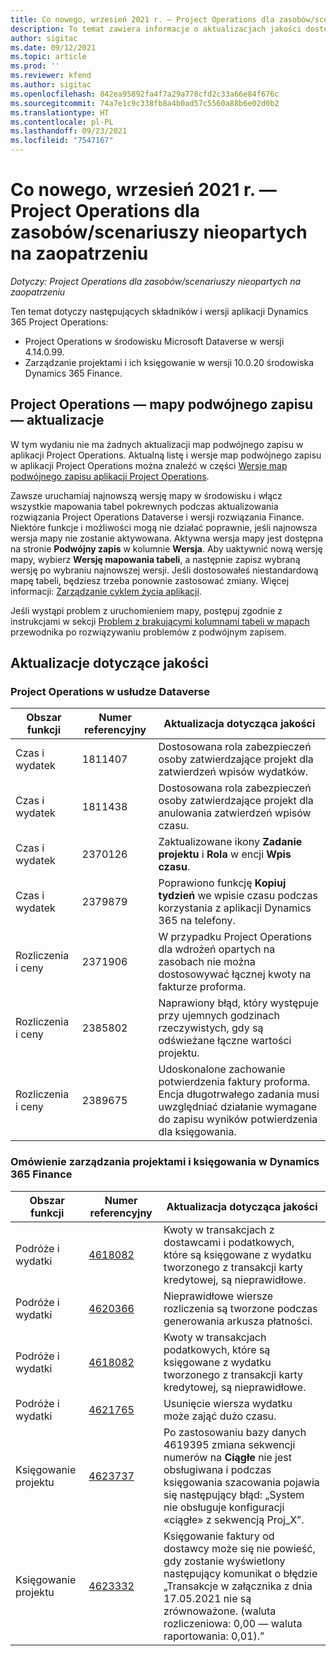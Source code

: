 ```yaml
---
title: Co nowego, wrzesień 2021 r. — Project Operations dla zasobów/scenariuszy nieopartych na zaopatrzeniu
description: To temat zawiera informacje o aktualizacjach jakości dostępnych w wydaniu Project Operations we wrześniu 2021 r. dla scenariuszy opartych na zasobach/nieopartych na zaopatrzeniu.
author: sigitac
ms.date: 09/12/2021
ms.topic: article
ms.prod: ''
ms.reviewer: kfend
ms.author: sigitac
ms.openlocfilehash: 842ea95892fa4f7a29a778cfd2c33a66e84f676c
ms.sourcegitcommit: 74a7e1c9c338fb8a4b0ad57c5560a88b6e02d0b2
ms.translationtype: HT
ms.contentlocale: pl-PL
ms.lasthandoff: 09/23/2021
ms.locfileid: "7547167"
---
```

# <a name="whats-new-september-2021---project-operations-for-resourcenon-stocked-based-scenarios"></a>Co nowego, wrzesień 2021 r. — Project Operations dla zasobów/scenariuszy nieopartych na zaopatrzeniu

*Dotyczy: Project Operations dla zasobów/scenariuszy nieopartych na zaopatrzeniu*

Ten temat dotyczy następujących składników i wersji aplikacji Dynamics 365 Project Operations:

   - Project Operations w środowisku Microsoft Dataverse w wersji 4.14.0.99.
   - Zarządzanie projektami i ich księgowanie w wersji 10.0.20 środowiska Dynamics 365 Finance.

## <a name="project-operations-dual-write-maps-updates"></a>Project Operations — mapy podwójnego zapisu — aktualizacje

W tym wydaniu nie ma żadnych aktualizacji map podwójnego zapisu w aplikacji Project Operations. Aktualną listę i wersje map podwójnego zapisu w aplikacji Project Operations można znaleźć w części [Wersje map podwójnego zapisu aplikacji Project Operations](../environment/resource-dual-write-maps.md).

Zawsze uruchamiaj najnowszą wersję mapy w środowisku i włącz wszystkie mapowania tabel pokrewnych podczas aktualizowania rozwiązania Project Operations Dataverse i wersji rozwiązania Finance. Niektóre funkcje i możliwości mogą nie działać poprawnie, jeśli najnowsza wersja mapy nie zostanie aktywowana. Aktywna wersja mapy jest dostępna na stronie **Podwójny zapis** w kolumnie **Wersja**. Aby uaktywnić nową wersję mapy, wybierz **Wersję mapowania tabeli**, a następnie zapisz wybraną wersję po wybraniu najnowszej wersji. Jeśli dostosowałeś niestandardową mapę tabeli, będziesz trzeba ponownie zastosować zmiany. Więcej informacji: [Zarządzanie cyklem życia aplikacji](/dynamics365/fin-ops-core/dev-itpro/data-entities/dual-write/app-lifecycle-management).

Jeśli wystąpi problem z uruchomieniem mapy, postępuj zgodnie z instrukcjami w sekcji [Problem z brakującymi kolumnami tabeli w mapach](/dynamics365/fin-ops-core/dev-itpro/data-entities/dual-write/dual-write-troubleshooting-finops-upgrades#missing-table-columns-issue-on-maps) przewodnika po rozwiązywaniu problemów z podwójnym zapisem.

## <a name="quality-updates"></a>Aktualizacje dotyczące jakości

### <a name="project-operations-on-dataverse"></a>Project Operations w usłudze Dataverse

| **Obszar funkcji** | **Numer referencyjny** | **Aktualizacja dotycząca jakości** |
| --- | --- | --- |
| Czas i wydatek | 1811407 | Dostosowana rola zabezpieczeń osoby zatwierdzające projekt dla zatwierdzeń wpisów wydatków. |
| Czas i wydatek | 1811438 | Dostosowana rola zabezpieczeń osoby zatwierdzające projekt dla anulowania zatwierdzeń wpisów czasu. |
| Czas i wydatek | 2370126 | Zaktualizowane ikony **Zadanie projektu** i **Rola** w encji **Wpis czasu**. |
| Czas i wydatek | 2379879 | Poprawiono funkcję **Kopiuj tydzień** we wpisie czasu podczas korzystania z aplikacji Dynamics 365 na telefony. |
| Rozliczenia i ceny | 2371906 | W przypadku Project Operations dla wdrożeń opartych na zasobach nie można dostosowywać łącznej kwoty na fakturze proforma. |
| Rozliczenia i ceny | 2385802 | Naprawiony błąd, który występuje przy ujemnych godzinach rzeczywistych, gdy są odświeżane łączne wartości projektu. |
| Rozliczenia i ceny | 2389675 | Udoskonalone zachowanie potwierdzenia faktury proforma. Encja długotrwałego zadania musi uwzględniać działanie wymagane do zapisu wyników potwierdzenia dla księgowania. |

### <a name="project-management-and-accounting-in-dynamics-365-finance"></a>Omówienie zarządzania projektami i księgowania w Dynamics 365 Finance

| Obszar funkcji | Numer referencyjny | Aktualizacja dotycząca jakości |
| --- | --- | --- |
| Podróże i wydatki | [4618082](https://fix.lcs.dynamics.com/Issue/Details?kb=4618082&amp;bugId=583101&amp;dbType=3&amp;qc=9c85ac8ca1e5e9cd07fac9e9aa2cb0914724e28b86ad3339dacf7741f554c605) | Kwoty w transakcjach z dostawcami i podatkowych, które są księgowane z wydatku tworzonego z transakcji karty kredytowej, są nieprawidłowe. |
| Podróże i wydatki | [4620366](https://fix.lcs.dynamics.com/Issue/Details?kb=4620366&amp;bugId=579485&amp;dbType=3&amp;qc=e864789bd95505ea624c537d585bf113c2de60b97c88439d44693dbd85aa8e92) | Nieprawidłowe wiersze rozliczenia są tworzone podczas generowania arkusza płatności. |
| Podróże i wydatki | [4618082](https://fix.lcs.dynamics.com/Issue/Details?kb=4618082&amp;bugId=583101&amp;dbType=3&amp;qc=9c85ac8ca1e5e9cd07fac9e9aa2cb0914724e28b86ad3339dacf7741f554c605) | Kwoty w transakcjach podatkowych, które są księgowane z wydatku tworzonego z transakcji karty kredytowej, są nieprawidłowe. |
| Podróże i wydatki | [4621765](https://fix.lcs.dynamics.com/Issue/Details?kb=4621765&amp;bugId=587306&amp;dbType=3&amp;qc=6fbfad0123d4e95eaf8d5a5a2f6c354577c991b7905c852ab02d1f94e728a876) | Usunięcie wiersza wydatku może zająć dużo czasu. |
| Księgowanie projektu | [4623737](https://fix.lcs.dynamics.com/Issue/Details?kb=4623737&amp;bugId=598109&amp;dbType=3&amp;qc=4101fc5865201e21815299f2ff11ae46d5d5370510868df86c25ee09a8ca1a0c) | Po zastosowaniu bazy danych 4619395 zmiana sekwencji numerów na **Ciągłe** nie jest obsługiwana i podczas księgowania szacowania pojawia się następujący błąd: „System nie obsługuje konfiguracji «ciągłe» z sekwencją Proj_X”. |
| Księgowanie projektu | [4623332](https://fix.lcs.dynamics.com/Issue/Details?kb=4623332&amp;bugId=586034&amp;dbType=3&amp;qc=2f64bb1977c4a9c9dd2ce9de7e72230b86eca14b6295c5bbfb614ea97ad81caf) | Księgowanie faktury od dostawcy może się nie powieść, gdy zostanie wyświetlony następujący komunikat o błędzie „Transakcje w załącznika z dnia 17.05.2021 nie są zrównoważone. (waluta rozliczeniowa: 0,00 — waluta raportowania: 0,01).” |
